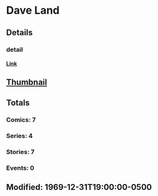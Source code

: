 # Dave  Land 
## Details
### detail
#### [Link](http://marvel.com/comics/creators/12548/dave_land?utm_campaign=apiRef&utm_source=225578a89fc76f3d20fbffda5d17a88d)
## [Thumbnail](http://i.annihil.us/u/prod/marvel/i/mg/b/40/image_not_available.jpg)
## Totals
### Comics: 7
### Series: 4
### Stories: 7
### Events: 0
## Modified: 1969-12-31T19:00:00-0500